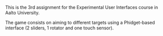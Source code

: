 This is the 3rd assignment for the Experimental User Interfaces course in Aalto University.

The game consists on aiming to different targets using a Phidget-based interface (2 sliders, 1 rotator and one touch sensor).